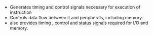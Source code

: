 - Generates timing and control signals necessary for execution of instruction
- Controls data flow between it and peripherals, including memory.
- also provides timing , control and status signals required for I/O and memory.


